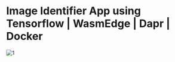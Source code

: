 # Image Identifier App using Tensorflow | WasmEdge | Dapr | Docker

![1](https://github.com/aryankaushik-git/outreachy/blob/main/aryankaushik/media/imgid.gif)

